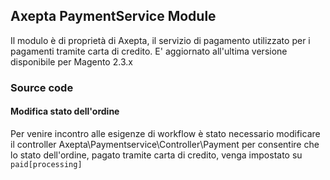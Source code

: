 ## Axepta PaymentService Module

Il modulo è di proprietà di Axepta, il servizio di
pagamento utilizzato per i pagamenti tramite carta di credito.
E' aggiornato all'ultima versione disponibile per Magento 2.3.x

### Source code

#### Modifica stato dell'ordine
Per venire incontro alle esigenze di workflow è stato necessario
modificare il controller Axepta\Paymentservice\Controller\Payment
per consentire che lo stato dell'ordine, pagato tramite carta di credito,
venga impostato su `paid[processing]`
